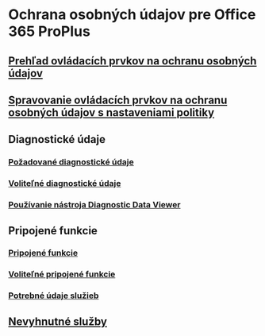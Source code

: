 # Ochrana osobných údajov pre Office 365 ProPlus
## [Prehľad ovládacích prvkov na ochranu osobných údajov](overview-privacy-controls.md)
## [Spravovanie ovládacích prvkov na ochranu osobných údajov s nastaveniami politiky](manage-privacy-controls.md)

## Diagnostické údaje
### [Požadované diagnostické údaje](required-diagnostic-data.md)
### [Voliteľné diagnostické údaje](optional-diagnostic-data.md)
### [Používanie nástroja Diagnostic Data Viewer](https://support.office.com/article/cf761ce9-d805-4c60-a339-4e07f3182855)

## Pripojené funkcie
### [Pripojené funkcie](connected-experiences.md)
### [Voliteľné pripojené funkcie](optional-connected-experiences.md)
### [Potrebné údaje služieb](required-service-data.md)

## [Nevyhnutné služby](essential-services.md)